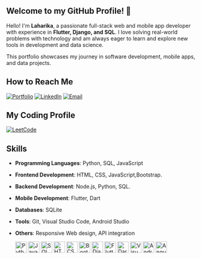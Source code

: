 <section id="about" class="section">
  <h2 class="title">Welcome to my GitHub Profile! 👋</h2>
  <p class="section__text__p2">
    Hello! I'm <strong>Laharika</strong>, a passionate full-stack web and mobile app developer with experience in <strong>Flutter, Django, and SQL</strong>. I love solving real-world problems with technology and am always eager to learn and explore new tools in development and data science.
  </p>
  <p class="section__text__p2">
    This portfolio showcases my journey in software development, mobile apps, and data projects.
  </p>

 <section id="contact">
  <h2 class="title">How to Reach Me</h2>
   

[![Portfolio](https://img.shields.io/badge/Portfolio-%230A0A0A.svg?style=for-the-badge&logo=About.me&logoColor=white)](https://laharika-s.netlify.app/)
[![LinkedIn](https://img.shields.io/badge/LinkedIn-%230077B5.svg?style=for-the-badge&logo=linkedin&logoColor=white)](https://linkedin.com/in/laharika-s)
[![Email](https://img.shields.io/badge/Email-D14836.svg?style=for-the-badge&logo=gmail&logoColor=white)](mailto:laharika289@gmail.com)



## My Coding Profile

[![LeetCode](https://img.shields.io/badge/LeetCode-%23FFA116.svg?style=for-the-badge&logo=leetcode&logoColor=white)](https://leetcode.com/your-leetcode-profile)

## **Skills**
- **Programming Languages**: Python, SQL, JavaScript
- **Frontend Development**: HTML, CSS, JavaScript,Bootstrap.
- **Backend Development**: Node.js, Python, SQL.
- **Mobile Development**: Flutter, Dart
- **Databases**: SQLite
- **Tools**: Git, Visual Studio Code, Android Studio
- **Others**: Responsive Web design, API integration


  <img src="https://cdn.jsdelivr.net/gh/devicons/devicon/icons/python/python-original.svg" width="30" height="30" alt="Python"> 
  <img src="https://cdn.jsdelivr.net/gh/devicons/devicon/icons/javascript/javascript-original.svg" width="30" height="30" alt="JavaScript"> 
  <img src="https://cdn.jsdelivr.net/gh/devicons/devicon/icons/sqlite/sqlite-original.svg" width="30" height="30" alt="SQL">
  <img src="https://cdn.jsdelivr.net/gh/devicons/devicon/icons/html5/html5-original.svg" width="30" height="30" alt="HTML5">
  <img src="https://cdn.jsdelivr.net/gh/devicons/devicon/icons/css3/css3-original.svg" width="30" height="30" alt="CSS3">
  <img src="https://cdn.jsdelivr.net/gh/devicons/devicon/icons/bootstrap/bootstrap-original.svg" width="30" height="30" alt="Bootstrap">
  <img src="https://cdn.jsdelivr.net/gh/devicons/devicon/icons/django/django-plain.svg" width="30" height="30" alt="Django">

  <img src="https://cdn.jsdelivr.net/gh/devicons/devicon/icons/flutter/flutter-original.svg" width="30" height="30" alt="Flutter">
  <img src="https://cdn.jsdelivr.net/gh/devicons/devicon/icons/dart/dart-original.svg" width="30" height="30" alt="Dart">
  
  <img src="https://cdn.jsdelivr.net/gh/devicons/devicon/icons/vscode/vscode-original.svg" width="30" height="30" alt="Visual Studio Code">
  <img src="https://cdn.jsdelivr.net/gh/devicons/devicon/icons/androidstudio/androidstudio-original.svg" width="30" height="30" alt="Android Studio">
  <img src="https://cdn.jsdelivr.net/gh/devicons/devicon/icons/pycharm/pycharm-original.svg" width="30" height="30" alt="Angular"

